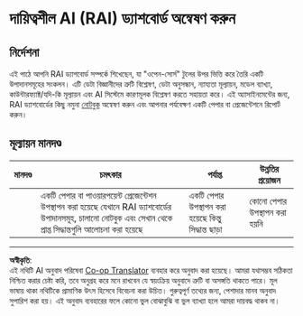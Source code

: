 <!--
CO_OP_TRANSLATOR_METADATA:
{
  "original_hash": "91c6a180ef08e20cc15acfd2d6d6e164",
  "translation_date": "2025-08-29T21:18:34+00:00",
  "source_file": "9-Real-World/2-Debugging-ML-Models/assignment.md",
  "language_code": "bn"
}
-->
# দায়িত্বশীল AI (RAI) ড্যাশবোর্ড অন্বেষণ করুন

## নির্দেশনা

এই পাঠে আপনি RAI ড্যাশবোর্ড সম্পর্কে শিখেছেন, যা "ওপেন-সোর্স" টুলের উপর ভিত্তি করে তৈরি একটি উপাদানসমূহের সংকলন। এটি ডেটা বিজ্ঞানীদের ত্রুটি বিশ্লেষণ, ডেটা অনুসন্ধান, ন্যায্যতা মূল্যায়ন, মডেল ব্যাখ্যা, কাউন্টারফ্যাক্ট/যদি-কি মূল্যায়ন এবং AI সিস্টেমে কারণমূলক বিশ্লেষণ করতে সহায়তা করে। এই অ্যাসাইনমেন্টের জন্য, RAI ড্যাশবোর্ডের কিছু নমুনা [নোটবুক](https://github.com/Azure/RAI-vNext-Preview/tree/main/examples/notebooks) অন্বেষণ করুন এবং আপনার পর্যবেক্ষণ একটি পেপার বা প্রেজেন্টেশনে রিপোর্ট করুন।

## মূল্যায়ন মানদণ্ড

| মানদণ্ড | চমৎকার | পর্যাপ্ত | উন্নতির প্রয়োজন |
| -------- | --------- | -------- | ----------------- |
|          | একটি পেপার বা পাওয়ারপয়েন্ট প্রেজেন্টেশন উপস্থাপন করা হয়েছে যেখানে RAI ড্যাশবোর্ডের উপাদানসমূহ, চালানো নোটবুক এবং সেখান থেকে প্রাপ্ত সিদ্ধান্তগুলি আলোচনা করা হয়েছে | একটি পেপার উপস্থাপন করা হয়েছে কিন্তু সিদ্ধান্ত ছাড়া | কোনো পেপার উপস্থাপন করা হয়নি |

---

**অস্বীকৃতি**:  
এই নথিটি AI অনুবাদ পরিষেবা [Co-op Translator](https://github.com/Azure/co-op-translator) ব্যবহার করে অনুবাদ করা হয়েছে। আমরা যথাসম্ভব সঠিকতা নিশ্চিত করার চেষ্টা করি, তবে অনুগ্রহ করে মনে রাখবেন যে স্বয়ংক্রিয় অনুবাদে ত্রুটি বা অসঙ্গতি থাকতে পারে। মূল ভাষায় থাকা নথিটিকে প্রামাণিক উৎস হিসেবে বিবেচনা করা উচিত। গুরুত্বপূর্ণ তথ্যের জন্য, পেশাদার মানব অনুবাদ সুপারিশ করা হয়। এই অনুবাদ ব্যবহারের ফলে কোনো ভুল বোঝাবুঝি বা ভুল ব্যাখ্যা হলে আমরা দায়বদ্ধ থাকব না।